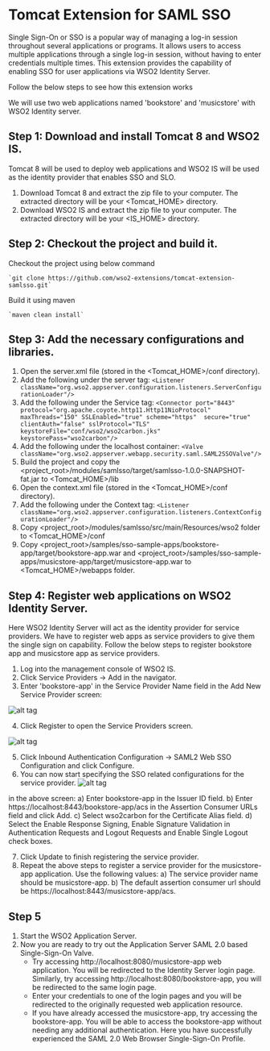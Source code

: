 # Tomcat Extension for SAML SSO #

Single Sign-On or SSO is a popular way of managing a log-in session throughout several applications or programs. 
It allows users to access multiple applications through a single log-in session, without having to enter credentials multiple times. 
This extension provides the capability of enabling SSO for user applications via WSO2 Identity Server.

Follow the below steps to see how this extension works

We will use two web applications named 'bookstore' and 'musicstore' with WSO2 Identity server.

## Step 1: Download and install Tomcat 8 and WSO2 IS. ##

Tomcat 8 will be used to deploy web applications and WSO2 IS will be used as the identity provider that enables SSO and SLO.

 1. Download Tomcat 8 and extract the zip file to your computer. The extracted directory will be your &lt;Tomcat_HOME&gt; directory.
 2. Download WSO2 IS and extract the zip file to your computer. The extracted directory will be your &lt;IS_HOME&gt; directory.

## Step 2: Checkout the project and build it. ##

Checkout the project using below command

    `git clone https://github.com/wso2-extensions/tomcat-extension-samlsso.git`

Build it using maven

    `maven clean install`

## Step 3: Add the necessary configurations and libraries. ##

 1. Open the server.xml file (stored in the <Tomcat_HOME&gt;/conf directory).
 2. Add the following under the server tag:
    `<Listener className="org.wso2.appserver.configuration.listeners.ServerConfigurationLoader"/>`
 3. Add the following under the Service tag: 
    `<Connector port="8443" protocol="org.apache.coyote.http11.Http11NioProtocol"  maxThreads="150" SSLEnabled="true" scheme="https" 
    secure="true" clientAuth="false" sslProtocol="TLS" keystoreFile="conf/wso2/wso2carbon.jks"  keystorePass="wso2carbon"/>`
 4. Add the following under the localhost container: 
    `<Valve className="org.wso2.appserver.webapp.security.saml.SAML2SSOValve"/>`
 5. Build the project and copy the &lt;project_root&gt;/modules/samlsso/target/samlsso-1.0.0-SNAPSHOT-fat.jar to &lt;Tomcat_HOME&gt;/lib
 6. Open the context.xml file (stored in the &lt;Tomcat_HOME&gt;/conf directory).
 7. Add the following under the Context tag:
    `<Listener className="org.wso2.appserver.configuration.listeners.ContextConfigurationLoader"/>`
 8. Copy &lt;project_root&gt;/modules/samlsso/src/main/Resources/wso2 folder to &lt;Tomcat_HOME&gt;/conf
 9. Copy &lt;project_root&gt;/samples/sso-sample-apps/bookstore-app/target/bookstore-app.war and 
    &lt;project_root&gt;/samples/sso-sample-apps/musicstore-app/target/musicstore-app.war to &lt;Tomcat_HOME&gt;/webapps folder.
    
## Step 4: Register web applications on WSO2 Identity Server. ##
 Here WSO2 Identity Server will act as the identity provider for service providers. We have to register web apps as service providers
 to give them the single sign on capability. Follow the below steps to register bookstore app and musicstore app as service providers.
 
 1. Log into the management console of WSO2 IS.
 2. Click Service Providers -> Add in the navigator.
 3. Enter 'bookstore-app' in the Service Provider Name field in the Add New Service Provider screen:
 
 ![alt tag](https://docs.wso2.com/download/attachments/51492203/Screen%20Shot%202016-08-04%20at%202.31.57%20PM.png?version=1&modificationDate=1470301373000&api=v2)

 4. Click Register to open the Service Providers screen.
 
 ![alt tag](https://docs.wso2.com/download/attachments/51492203/Screen%20Shot%202016-08-04%20at%202.43.00%20PM.png?version=1&modificationDate=1470302014000&api=v2)
 
 5. Click Inbound Authentication Configuration -> SAML2 Web SSO Configuration and click Configure.
 6. You can now start specifying the SSO related configurations for the service provider.
 ![alt tag](https://docs.wso2.com/download/attachments/51492203/Screen%20Shot%202016-08-04%20at%202.45.55%20PM.png?version=1&modificationDate=1470302231000&api=v2)
 
 in the above screen: 
    a) Enter bookstore-app in the Issuer ID field.
    b) Enter https://localhost:8443/bookstore-app/acs in the Assertion Consumer URLs field and click Add.
    c) Select wso2carbon for the Certificate Alias field.
    d) Select the Enable Response Signing, Enable Signature Validation in Authentication Requests and Logout Requests and Enable Single Logout check boxes.
 
 7. Click Update to finish registering the service provider.
 8. Repeat the above steps to register a service provider for the musicstore-app application. Use the following values:
    a) The service provider name should be musicstore-app.
    b) The default assertion consumer url should be https://localhost:8443/musicstore-app/acs.
 
 ## Step 5 ##
 
 1. Start the WSO2 Application Server.
 2. Now you are ready to try out the Application Server SAML 2.0 based Single-Sign-On Valve.
    * Try accessing http://localhost:8080/musicstore-app web application. You will be redirected to the Identity Server login page. 
       Similarly, try accessing http://localhost:8080/bookstore-app, you will be redirected to the same login page.
    * Enter your credentials to one of the login pages and you will be redirected to the originally requested web application resource.
    * If you have already accessed the musicstore-app, try accessing the bookstore-app. 
      You will be able to access the bookstore-app without needing any additional authentication. 
      Here you have successfully experienced the SAML 2.0 Web Browser Single-Sign-On Profile.